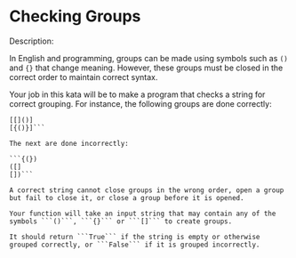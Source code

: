 # Checking Groups
Description:

In English and programming, groups can be made using symbols such as ```()``` and ```{}``` that change meaning. However, these groups must be closed in the correct order to maintain correct syntax.

Your job in this kata will be to make a program that checks a string for correct grouping. For instance, the following groups are done correctly:

```({})
[[]()]
[{()}]```

The next are done incorrectly:

```{(})
([]
[])```

A correct string cannot close groups in the wrong order, open a group but fail to close it, or close a group before it is opened.

Your function will take an input string that may contain any of the symbols ```()```, ```{}``` or ```[]``` to create groups.

It should return ```True``` if the string is empty or otherwise grouped correctly, or ```False``` if it is grouped incorrectly.
